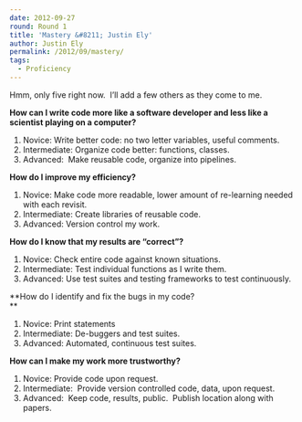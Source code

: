 ```yaml
---
date: 2012-09-27
round: Round 1
title: 'Mastery &#8211; Justin Ely'
author: Justin Ely
permalink: /2012/09/mastery/
tags:
  - Proficiency
---
```

Hmm, only five right now.  I&#8217;ll add a few others as they come to me.

**How can I write code more like a software developer and less like a scientist playing on a computer?**

1.  Novice: Write better code: no two letter variables, useful comments.
2.  Intermediate: Organize code better: functions, classes.
3.  Advanced:  Make reusable code, organize into pipelines.

**How do I improve my efficiency?**

1.  Novice: Make code more readable, lower amount of re-learning needed with each revisit.
2.  Intermediate: Create libraries of reusable code.
3.  Advanced: Version control my work.

**How do I know that my results are &#8220;correct&#8221;?**

1.  Novice: Check entire code against known situations.
2.  Intermediate: Test individual functions as I write them.
3.  Advanced: Use test suites and testing frameworks to test continuously.

**How do I identify and fix the bugs in my code?  
**

1.  Novice: Print statements
2.  Intermediate: De-buggers and test suites.
3.  Advanced: Automated, continuous test suites.

<div>
  <strong>How can I make my work more trustworthy?</strong>
</div>

<div>
  <ol>
    <li>
      Novice: Provide code upon request.
    </li>
    <li>
      Intermediate:  Provide version controlled code, data, upon request.
    </li>
    <li>
      Advanced:  Keep code, results, public.  Publish location along with papers.
    </li>
  </ol>
</div>
